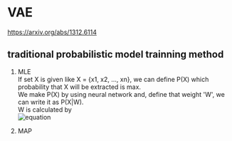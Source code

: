 # VAE
https://arxiv.org/abs/1312.6114

## traditional probabilistic model trainning method 
1) MLE  
  If set X is given like X = {x1, x2, ..., xn}, we can define P(X) which probability that X will be extracted is max.  
  We make P(X) by using neural network and, define that weight 'W', we can write it as P(X|W).  
  W is calculated by  
  ![equation](./img/screenshot.png)
  
2) MAP  
